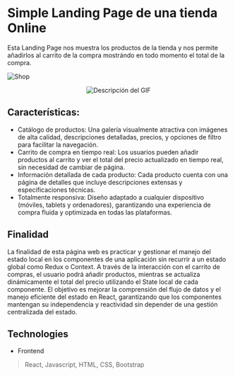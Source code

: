 # Simple Landing Page de una tienda Online

Esta Landing Page nos muestra los productos de la tienda y nos permite añadirlos al carrito de la compra mostrándo en todo momento el total de la compra.

![Shop](https://github.com/user-attachments/assets/08417d59-5f2c-4f1b-80bf-8d0f3bc942e7)

<p align="center">
  <img src="[URL_DEL_GIF](https://github.com/user-attachments/assets/08417d59-5f2c-4f1b-80bf-8d0f3bc942e7)" alt="Descripción del GIF">
</p>

## Características:
- Catálogo de productos: 
  Una galería visualmente atractiva con imágenes de alta calidad, descripciones detalladas, precios, y opciones de filtro para facilitar la navegación.
- Carrito de compra en tiempo real:
  Los usuarios pueden añadir productos al carrito y ver el total del precio actualizado en tiempo real, sin necesidad de cambiar de página.
- Información detallada de cada producto:
  Cada producto cuenta con una página de detalles que incluye descripciones extensas y especificaciones técnicas.
- Totalmente responsiva:
  Diseño adaptado a cualquier dispositivo (móviles, tablets y ordenadores), garantizando una experiencia de compra fluida y optimizada en todas las plataformas.

## Finalidad
La finalidad de esta página web es practicar y gestionar el manejo del estado local en los componentes de una aplicación sin recurrir a un estado global como Redux o Context. A través de la interacción con el carrito de compras, el usuario podrá añadir productos, mientras se actualiza dinámicamente el total del precio utilizando el State local de cada componente. El objetivo es mejorar la comprensión del flujo de datos y el manejo eficiente del estado en React, garantizando que los componentes mantengan su independencia y reactividad sin depender de una gestión centralizada del estado.

## Technologies
- Frontend
> React, Javascript, HTML, CSS, Bootstrap
